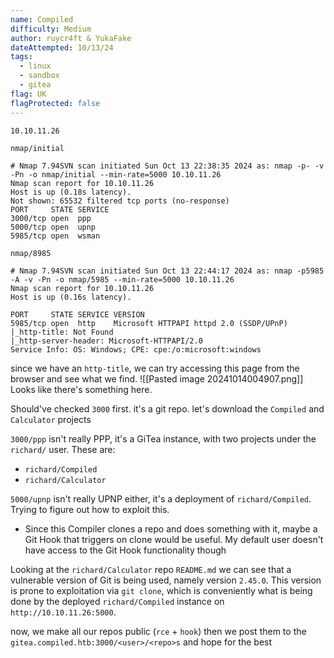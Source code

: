 ```yaml
---
name: Compiled
difficulty: Medium
author: ruycr4ft & YukaFake
dateAttempted: 10/13/24
tags:
  - linux
  - sandbox
  - gitea
flag: UK
flagProtected: false
---
```


`10.10.11.26`

`nmap/initial`
```
# Nmap 7.94SVN scan initiated Sun Oct 13 22:38:35 2024 as: nmap -p- -v -Pn -o nmap/initial --min-rate=5000 10.10.11.26
Nmap scan report for 10.10.11.26
Host is up (0.18s latency).
Not shown: 65532 filtered tcp ports (no-response)
PORT     STATE SERVICE
3000/tcp open  ppp
5000/tcp open  upnp
5985/tcp open  wsman
```

`nmap/8985`
```
# Nmap 7.94SVN scan initiated Sun Oct 13 22:44:17 2024 as: nmap -p5985 -A -v -Pn -o nmap/5985 --min-rate=5000 10.10.11.26
Nmap scan report for 10.10.11.26
Host is up (0.16s latency).

PORT     STATE SERVICE VERSION
5985/tcp open  http    Microsoft HTTPAPI httpd 2.0 (SSDP/UPnP)
|_http-title: Not Found
|_http-server-header: Microsoft-HTTPAPI/2.0
Service Info: OS: Windows; CPE: cpe:/o:microsoft:windows
```

since we have an `http-title`, we can try accessing this page from the browser and see what we find.
![[Pasted image 20241014004907.png]]
Looks like there's something here.

Should've checked `3000` first. it's a git repo. let's download the `Compiled` and `Calculator` projects

`3000/ppp` isn't really PPP, it's a GiTea instance, with two projects under the `richard/` user. These are:
- `richard/Compiled`
- `richard/Calculator`

`5000/upnp` isn't really UPNP either, it's a deployment of `richard/Compiled`. Trying to figure out how to exploit this.

- Since this Compiler clones a repo and does something with it, maybe a Git Hook that triggers on clone would be useful. My default user doesn't have access to the Git Hook functionality though

Looking at the `richard/Calculator` repo `README.md` we can see that a vulnerable version of Git is being used, namely version `2.45.0`. This version is prone to exploitation via `git clone`, which is conveniently what is being done by the deployed `richard/Compiled` instance on `http://10.10.11.26:5000`.


now, we make all our repos public (`rce` + `hook`) then we post them to the `gitea.compiled.htb:3000/<user>/<repo>s` and hope for the best